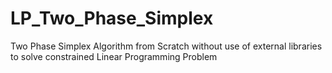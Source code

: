 # LP_Two_Phase_Simplex
Two Phase Simplex Algorithm from Scratch without use of external libraries to solve constrained Linear Programming Problem
